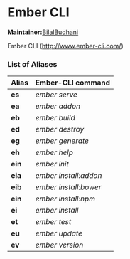 # Ember CLI

**Maintainer:**[BilalBudhani](http://www.github.com/BilalBudhani)

Ember CLI (http://www.ember-cli.com/)

### List of Aliases

Alias | Ember-CLI command
----- | -----------------
**es** | *ember serve*
**ea** | *ember addon*
**eb** | *ember build*
**ed** | *ember destroy*
**eg** | *ember generate*
**eh** | *ember help*
**ein** | *ember init*
**eia** | *ember install:addon*
**eib** | *ember install:bower*
**ein** | *ember install:npm*
**ei** | *ember install*
**et** | *ember test*
**eu** | *ember update*
**ev** | *ember version*
